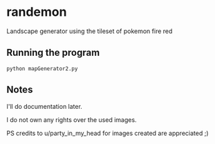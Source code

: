 # randemon
Landscape generator using the tileset of pokemon fire red



## Running the program

`python mapGenerator2.py`



## Notes

I'll do documentation later.


I do not own any rights over the used images.

PS credits to u/party_in_my_head for images created are appreciated ;)
